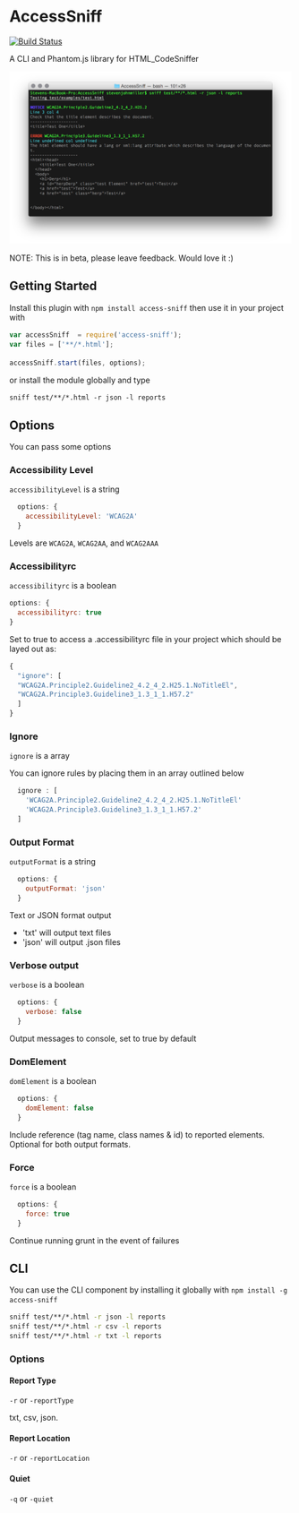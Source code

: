 # AccessSniff
[![Build Status](https://travis-ci.org/yargalot/AccessSniff.svg?branch=master)](https://travis-ci.org/yargalot/AccessSniff)

A CLI and Phantom.js library for HTML_CodeSniffer

![Example Image](img/example.png)

NOTE: This is in beta, please leave feedback. Would love it :)

## Getting Started
Install this plugin with `npm install access-sniff` then use it in your project with

```javascript
var accessSniff  = require('access-sniff');
var files = ['**/*.html'];

accessSniff.start(files, options);
```

or install the module globally and type

```
sniff test/**/*.html -r json -l reports
```

## Options
You can pass some options

### Accessibility Level

```accessibilityLevel``` is a string

```javascript
  options: {
    accessibilityLevel: 'WCAG2A'
  }
```

Levels are ```WCAG2A```, ```WCAG2AA```, and ```WCAG2AAA```

### Accessibilityrc

```accessibilityrc``` is a boolean


```javascript
options: {
  accessibilityrc: true
}
```

Set to true to access a .accessibilityrc file in your project which should be layed out as:

```javascript
{
  "ignore": [
  "WCAG2A.Principle2.Guideline2_4.2_4_2.H25.1.NoTitleEl",
  "WCAG2A.Principle3.Guideline3_1.3_1_1.H57.2"
  ]
}
```


### Ignore

```ignore``` is a array

You can ignore rules by placing them in an array outlined below

```javascript
  ignore : [
    'WCAG2A.Principle2.Guideline2_4.2_4_2.H25.1.NoTitleEl'
    'WCAG2A.Principle3.Guideline3_1.3_1_1.H57.2'
  ]
```

### Output Format

```outputFormat``` is a string

```javascript
  options: {
    outputFormat: 'json'
  }
```

Text or JSON format output

- 'txt' will output text files
- 'json' will output .json files


### Verbose output

```verbose``` is a boolean

```javascript
  options: {
    verbose: false
  }
```

Output messages to console, set to true by default


### DomElement

``` domElement ``` is a boolean

```javascript
  options: {
    domElement: false
  }
```

Include reference (tag name, class names & id) to reported  elements. Optional for both output formats.

### Force

```force``` is a boolean

```javascript
  options: {
    force: true
  }
```

Continue running grunt in the event of failures


## CLI
You can use the CLI component by installing it globally with `npm install -g access-sniff`

```cmd
sniff test/**/*.html -r json -l reports
sniff test/**/*.html -r csv -l reports
sniff test/**/*.html -r txt -l reports
```

### Options

#### Report Type
`-r` or `-reportType`

txt, csv, json.

#### Report Location
`-r` or `-reportLocation`

#### Quiet
`-q` or `-quiet`
